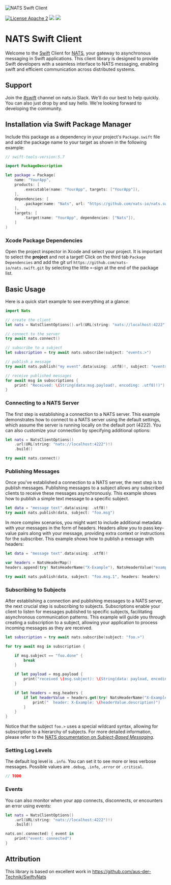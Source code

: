![NATS Swift Client](./Resources/Logo@256.png)

[![License Apache 2](https://img.shields.io/badge/License-Apache2-blue.svg)](https://www.apache.org/licenses/LICENSE-2.0)
[![](https://img.shields.io/endpoint?url=https%3A%2F%2Fswiftpackageindex.com%2Fapi%2Fpackages%2Fnats-io%2Fnats.swift%2Fbadge%3Ftype%3Dswift-versions)](https://swiftpackageindex.com/nats-io/nats.swift)
[![](https://img.shields.io/endpoint?url=https%3A%2F%2Fswiftpackageindex.com%2Fapi%2Fpackages%2Fnats-io%2Fnats.swift%2Fbadge%3Ftype%3Dplatforms)](https://swiftpackageindex.com/nats-io/nats.swift)




# NATS Swift Client

Welcome to the [Swift](https://www.swift.org) Client for [NATS](https://nats.io),
your gateway to asynchronous messaging in Swift applications. This client library
is designed to provide Swift developers with a seamless interface to NATS
messaging, enabling swift and efficient communication across distributed systems.

## Support

Join the [#swift](https://natsio.slack.com/channels/swift) channel on nats.io Slack.
We'll do our best to help quickly. You can also just drop by and say hello. We're looking forward to developing the community.

## Installation via Swift Package Manager

Include this package as a dependency in your project's `Package.swift` file and add the package name to your target as shown in the following example:

```swift
// swift-tools-version:5.7

import PackageDescription

let package = Package(
    name: "YourApp",
    products: [
        .executable(name: "YourApp", targets: ["YourApp"]),
    ],
    dependencies: [
        .package(name: "Nats", url: "https://github.com/nats-io/nats.swift.git", from: "0.1")
    ],
    targets: [
        .target(name: "YourApp", dependencies: ["Nats"]),
    ]
)

```

### Xcode Package Dependencies

Open the project inspector in Xcode and select your project. It is important to select the **project** and not a target!
Click on the third tab `Package Dependencies` and add the git url `https://github.com/nats-io/nats.swift.git` by selecting the little `+`-sign at the end of the package list.

## Basic Usage

Here is a quick start example to see everything at a glance:

```swift
import Nats

// create the client
let nats = NatsClientOptions().url(URL(string: "nats://localhost:4222")!).build()

// connect to the server
try await nats.connect()

// subscribe to a subject
let subscription = try await nats.subscribe(subject: "events.>")

// publish a message
try await nats.publish("my event".data(using: .utf8)!, subject: "events.example")

// receive published messages
for await msg in subscriptions {
    print( "Received: \(String(data:msg.payload!, encoding: .utf8)!)")
}
 ```

### Connecting to a NATS Server

The first step is establishing a connection to a NATS server.
This example demonstrates how to connect to a NATS server using the default settings, which assume the server is
running locally on the default port (4222). You can also customize your connection by specifying additional options:

```swift
let nats = NatsClientOptions()
    .url(URL(string: "nats://localhost:4222")!)
    .build()

try await nats.connect()
```

### Publishing Messages

Once you've established a connection to a NATS server, the next step is to publish messages.
Publishing messages to a subject allows any subscribed clients to receive these messages
asynchronously. This example shows how to publish a simple text message to a specific subject.

```swift
let data = "message text".data(using: .utf8)!
try await nats.publish(data, subject: "foo.msg")
```

In more complex scenarios, you might want to include additional metadata with your messages in
the form of headers. Headers allow you to pass key-value pairs along with your message, providing
extra context or instructions for the subscriber. This example shows how to publish a
message with headers:

```swift
let data = "message text".data(using: .utf8)!

var headers = NatsHeaderMap()
headers.append(try! NatsHeaderName("X-Example"), NatsHeaderValue("example value"))

try await nats.publish(data, subject: "foo.msg.1", headers: headers)
```

### Subscribing to Subjects

After establishing a connection and publishing messages to a NATS server, the next crucial step is
subscribing to subjects. Subscriptions enable your client to listen for messages published to
specific subjects, facilitating asynchronous communication patterns. This example
will guide you through creating a subscription to a subject, allowing your application to process
incoming messages as they are received.


```swift
let subscription = try await nats.subscribe(subject: "foo.>")

for try await msg in subscription {

    if msg.subject == "foo.done" {
        break
    }

    if let payload = msg.payload {
        print("received \(msg.subject): \(String(data: payload, encoding: .utf8) ?? "")")
    }

    if let headers = msg.headers {
        if let headerValue = headers.get(try! NatsHeaderName("X-Example")) {
            print("  header: X-Example: \(headerValue.description)")
        }
    }
}
```

Notice that the subject `foo.>` uses a special wildcard syntax, allowing for subscription
to a hierarchy of subjects. For more detailed information, please refer to the [NATS documentation
on _Subject-Based Messaging_](https://docs.nats.io/nats-concepts/subjects).

### Setting Log Levels

The default log level is `.info`. You can set it to see more or less verbose messages. Possible values are `.debug`, `.info`, `.error` or `.critical`.

```swift
// TODO
```

### Events

 You can also monitor when your app connects, disconnects, or encounters an error using events:

```swift
let nats = NatsClientOptions()
    .url(URL(string: "nats://localhost:4222")!)
    .build()

nats.on(.connected) { event in
    print("event: connected")
}
```

## Attribution

This library is based on excellent work in https://github.com/aus-der-Technik/SwiftyNats
